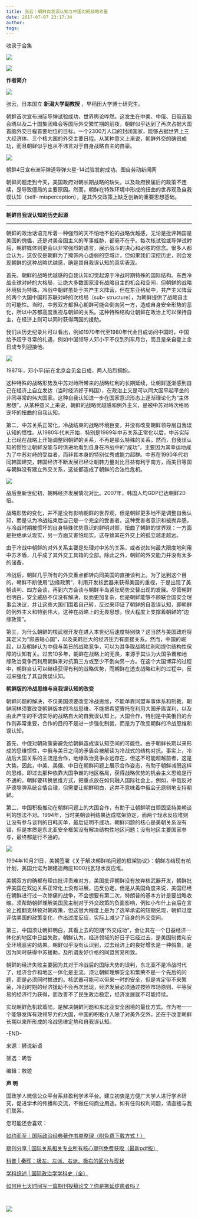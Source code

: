 ```yaml
---
title: 张云：朝鲜自我误认知与中国对朝战略考量
date: 2017-07-07 23:17:34
author: 
tags: 
---
```



收录于合集

![](/images/4144/2.png)

  

  

![](/images/4144/3.jpeg)

  

**作者简介**

![](/images/4144/4.jpeg)  

张云，日本国立 **新潟大学副教授** ，早稻田大学博士研究生。  

  

  

朝鲜首次宣布洲际导弹试验成功，世界舆论哗然。这发生在中美、中俄、日俄首脑会晤以及二十国集团峰会等国际外交繁忙期的前夜，朝鲜似乎达到了再次占据大国首脑外交日程首要地位的目标。一个2300万人口的封闭国家，能够占据世界上三大经济体、三个核大国的外交主要日程。从某种意义上来说，朝鲜外交的确很成功，而且朝鲜似乎也从不讳言对于自身战略自主的自豪。

  

![](/images/4144/5.jpeg)

朝鲜4日宣布洲际弹道导弹火星-14试验发射成功。图自劳动新闻网

  

朝鲜问题走到今天，美国政府对朝长期战略的缺失，以及政府换届后的政策不连续，是导致僵局的主要原因。然而，朝鲜在特殊环境中形成的扭曲的世界观及自我误认知（self-
misperception），是其外交政策上缺乏创新的重要思想基础。  
  
 ****

 **朝鲜自我误认知的历史起源**

 ****  
朝鲜的政治话语充斥着一种强烈的天不怕地不怕的战略优越感，无论是批评韩国是美国的傀儡，还是对美帝国主义的军事威胁，都毫不在乎。每次核试验或导弹试射后，朝鲜媒体则更会以非常强烈的语言，展示战斗的决心和必胜的信念。很多人都会认为，这仅仅是朝鲜为了掩饰内心虚弱的空城计，但如果我们深挖历史，则会发现朝鲜的这种战略优越感，确是其自我误认知的真实表现。  

  

首先，朝鲜的战略优越感的自我认知幻觉起源于冷战时期特殊的国际结构。东西冷战全球对峙的大格局，让绝大多数国家没有战略自主的机会和空间，但朝鲜的战略环境极为特殊。冷战中朝鲜虽处于共产主义阵营，但在东亚格局中，共产主义阵营的两个大国中国和苏联对峙的次格局（sub-
structure），为朝鲜提供了战略自主的可能性。当时，中苏双方都担心朝鲜可能会倒向另一方，造成自身安全形势的恶化，所以中苏都高度重视与朝鲜的关系。这种特殊结构让朝鲜在政治上可以保持自主，在经济上则可以同时获得两国的援助。  

  

我们从历史纪录片可以看出，例如1970年代至1980年代金日成访问中国时，中国给予超乎寻常的礼遇，例如中国领导人邓小平不仅到列车月台，而且是亲自登上金日成专列迎接他。  

  

![](/images/4144/6.jpeg)

1987年，邓小平(前在北京会见金日成，两人热烈拥抱。  

  

这种特殊的战略形势及中苏对峙所带来的战略红利的长期延续，让朝鲜逐渐感到自己在经济上自立发达（当时经济好于韩国），在政治上又是可以同大国平起平坐的非同寻常的伟大国家。这种自我认知进一步在国家意识形态上逐渐理论化为“主体思想”。从某种意义上来说，朝鲜的战略优越感和例外主义，是被中苏对峙次格局宠坏的扭曲的自我认知。  
  

第二，中苏关系正常化，冷战结束的战略环境巨变，并没有改变朝鲜领导层自我误认知的惯性。从1980年代末开始，特别是1989年中苏关系正常化以后，中苏实际上已经在战略上开始调整同朝鲜的关系，不再是那么特殊的关系。然而，自我误认知的惯性让朝鲜没能与时俱进地看到自身在冷战中的“成功”，主要因为其幸运地成为了中苏对峙的受益者，而非其本身的特别优秀或能力超群。中苏在1990年代初同韩国建交，韩国经济不断发展已经让朝韩力量对比日益有利于南方，而美日等国与朝鲜没有建立外交关系，这些都造成了朝鲜的合法性危机。  

  

![](/images/4144/7.png)

战后至新世纪初，朝韩经济发展情况对比。2007年，韩国人均GDP已达朝鲜20倍。

  

  

战略形势的变化，并不是没有影响朝鲜的世界观，但是朝鲜更多地不是调整自我认知，而是认为冷战结束后自己是一个完全的受害者。这种受害者意识和被抛弃感，与冷战时期被惯坏的自身特殊优势意识的鲜明对照，扭曲了朝鲜的世界观：一方面是拒绝承认现实，另一方面又害怕现实。这导致其在外交上的孤立越走越远。  

  

由于冷战中朝鲜的对外关系主要是处理对中苏的关系，或者说如何最大限度地利用中苏矛盾，几乎成了其外交工具箱的全部。除此之外，朝鲜的外交能力并没有太多的储备。  

  

冷战后，朝鲜几乎所有的外交重点都转向同美国的直接谈判上。为了达到这个目的，朝鲜不断使用“边缘政策”，利用开发核武器来获得美国的重视，于是出现了美朝谈判、四方会谈，再到六方会谈与朝鲜半岛紧张局势交替出现的发展。尽管朝鲜也明白，安全威胁不仅没有解决，反而更加复杂，但是朝鲜能够不顾联合国安全理事会决议，并让这些大国们围着自己转，反过来印证了朝鲜的自我误认知，即朝鲜的例外主义和特别伟大。这种在战略上的无畏思想，很大程度上支撑着朝鲜的“边缘政策”。  

  

第三，为什么朝鲜的核武器开发在进入本世纪后速度特别快？这当然与美国政府将其定义为“邪恶轴心国”，以及美韩巨大的经济压力有直接关系。然而，中国的崛起，以及朝鲜认为中俄与美日的战略竞争，可以为其争取战略红利和提供结构性保障的认知有关。过去10多年，朝鲜在战略上的无畏，来源于其认为大国争霸和地缘政治竞争而利用朝鲜来对抗第三方或至少不倒向另一方。在这个大国博弈的过程中，朝鲜自认可以继续获得有利的战略优势，而朝鲜在透支战略红利的过程中，反过来强化了其自我误认知。  

  

  

 **朝鲜版的冷战思维与自我误认知的改变**  

  
朝鲜问题的解决，不仅美国须要改变冷战思维，不能单靠同盟军事体系和制裁，朝鲜同样须要改变朝鲜版本的冷战思维，不能把希望寄托在利用大国矛盾谋利，以及由此产生的不切实际的战略自大的自我误认知上。大国合作，特别是中美俄日的合作则非常重要，合作的目的不是进一步强化制裁，而是为了改变朝鲜的冷战思维和误认知。  
  
首先，中俄对朝政策需避免给朝鲜造成误认知空间的可能性。由于朝鲜长期以来形成的思维惯性，中俄与美日之间的矛盾会被解读为冷战式的结构对抗。事实上，冷战后大国关系的主流是合作，地缘政治竞争永远存在，但这不可能超越前者，这是大势。因此，中美、美俄、中日在朝鲜问题上展示合作姿态，有助于朝鲜减弱这样的思维，即过去那种依靠大国争霸的地区格局，获得战略优势的机会主义思维是行不通的。朝鲜要转换思维方式，把重点放在如何融入国际社会上。例如，中俄反对萨德导弹系统合情合理，但需要让朝鲜明白，这并不意味着中俄会无原则地支持朝鲜。  
  
第二，中国积极推动在朝鲜问题上的大国合作，有助于让朝鲜明白顽固坚持美朝谈判的想法不对。1994年，当时美朝谈判结果达成框架协定，而两个轻水反应堆则让没有参与谈判的日韩买单，最后证明不成功。朝鲜问题的核心是美朝关系没有错，但是本质是东北亚安全框架没有解决结构性地区问题；没有地区主要国家参与，最终都是行不通的。

  

![](/images/4144/8.jpeg)

1994年10月21日，美朝签署《关于解决朝鲜核问题的框架协议》：朝鲜冻结现有核计划，美国允诺为朝建造两座1000兆瓦轻水反应堆。

  

美朝双方的确都有理由批评责难对方，美国批评朝鲜没有放弃核武器开发，朝鲜批评美国在双边关系正常化上没有进展，违反协定。但是从美国角度来说，美国已经在朝鲜进行过一次惨痛的战争，不会想要有第二次，特朗普的基本方针是要战略收缩。须帮助朝鲜理解美国民主制对于外交政策的负面影响，例如小布什上台后在言论上推翻克林顿对朝政策，但这很大程度上是为了选举承诺的短期兑现，朝鲜过度评估美国的政策变化，作出过度反应，实际上减少了自身的外交空间。  
  
第三，中国须让朝鲜明白，其看上去的短期“外交成功”，会让其在一个日益经济一体化的地区中日益失败。朝鲜认为，经济领域的好日子已经过去，是美国制裁和安全环境恶劣的结果。朝鲜似乎没有认识到，过去经济上的良好增长是一种假象，是因为同时获得中苏援助，及所谓友好价格的同盟贸易所致。  
  
朝鲜的经济失败主要因为其对于冷战后的国际大势的误判，东北亚不是冷战时代了，经济合作和地区一体化是主流。须让朝鲜理解安全和繁荣不是一个先后的问题，而是必须同时推进的。核武器可能可以带来一时的安全，但是肯定带不来繁荣，冷战时期的经济援助不会再次出现，经济发展必须通过按照市场原则、平等贸易的经济行为获得，而改善不了民生政治稳定，经济发展就不可能持续。  
  
实现朝鲜危机软着陆，是解决朝鲜问题和东北亚安全困境的最佳方式。作为唯一一个能够发挥有效领导力的大国，中国的积极介入除了对美外交外，还在于改变朝鲜长期以来所形成的冷战思维定势和自我误认知。

  

  

-END-  

  

来源：狮说新语

筛选：晞哲

编辑：敖遊  

  

 **声 明**

国政学人微信公众平台系非盈利学术平台。建立初衷是方便广大学人进行学术研究，促进学术的传播和交流，不做任何商业用途。如有任何权利问题，请直接与我们联系。

  

  

您可能还会喜欢：[  
](http://mp.weixin.qq.com/s?__biz=MzI3MTYzMzE5Mw==&mid=2247484056&idx=4&sn=23e11c3222678a1409b173359f85dcb6&scene=21#wechat_redirect)

[
如约而至｜国际政治经典著作书单整理（附免费下载方式！）](http://mp.weixin.qq.com/s?__biz=MzI3MTYzMzE5Mw==&mid=2247484056&idx=4&sn=23e11c3222678a1409b173359f85dcb6&scene=21#wechat_redirect)

[ 期刊分享 |
国际关系相关专业所有核心期刊免费获取（最新pdf版）](http://mp.weixin.qq.com/s?__biz=MzI3MTYzMzE5Mw==&mid=2247484056&idx=4&sn=23e11c3222678a1409b173359f85dcb6&scene=21#wechat_redirect)[  
](http://mp.weixin.qq.com/s?__biz=MzI3MTYzMzE5Mw==&mid=2247484129&idx=1&sn=b4819efcf421a202fe5000359d0ef690&scene=21#wechat_redirect)

[ 科普 |
秦晖：极左、左派、右派、极右的区分与现状](http://mp.weixin.qq.com/s?__biz=MzI3MTYzMzE5Mw==&mid=2247483961&idx=2&sn=5e1bb06e2f8d246383f9e8174ea0076c&scene=21#wechat_redirect)

[ 学科综述 |
国际政治学学科史（全）](https://mp.weixin.qq.com/s?__biz=MzI3MTYzMzE5Mw==&mid=2247484151&idx=2&sn=beceb344e95a48a15efc15ce307797f0&scene=21#wechat_redirect)

[
如何用七天时间写一篇期刊投稿论文？你是拖延症患者吗？](https://mp.weixin.qq.com/s?__biz=MzI3MTYzMzE5Mw==&mid=2247484151&idx=2&sn=beceb344e95a48a15efc15ce307797f0&scene=21#wechat_redirect)

[  
](https://mp.weixin.qq.com/s?__biz=MzI3MTYzMzE5Mw==&mid=2247484151&idx=2&sn=beceb344e95a48a15efc15ce307797f0&scene=21#wechat_redirect)

![](/images/4144/9.png)

